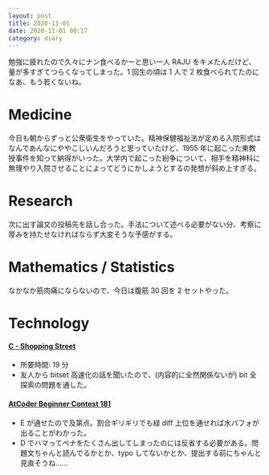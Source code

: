 ```yaml
---
layout: post
title: 2020-11-01
date: 2020-11-01 00:17
category: diary
---
```


勉強に疲れたので久々にナン食べるかーと思い一人 RAJU をキメたんだけど、量が多すぎてつらくなってしまった。1 回生の頃は 1 人で 2 枚食べられてたのになあ、もう若くないね。

# Medicine
今日も朝からずっと公衆衛生をやっていた。精神保健福祉法が定める入院形式はなんであんなにややこしいんだろうと思っていたけど、1955 年に起こった東教授事件を知って納得がいった。大学内で起こった紛争について、相手を精神科に無理やり入院させることによってどうにかしようとするの発想が斜め上すぎる。

# Research
次に出す論文の投稿先を話し合った。手法について述べる必要がない分、考察に厚みを持たせなければならず大変そうな予感がする。

# Mathematics / Statistics
なかなか筋肉痛にならないので、今日は腹筋 30 回を 2 セットやった。

# Technology

#### [C - Shopping Street](https://atcoder.jp/contests/abc080/tasks/abc080_c)
- 所要時間: 19 分
- 友人から bitset 高速化の話を聞いたので、(内容的に全然関係ないが) bit 全探索の問題を通した。

#### [AtCoder Beginner Contest 181](https://atcoder.jp/contests/abc181)
- E が通せたので及第点。割合ギリギリでも緑 diff 上位を通せれば水パフォが出ることがわかった。
- D でハマってペナをたくさん出してしまったのには反省する必要がある。問題文ちゃんと読んでるかとか、typo してないかとか、提出する前にちゃんと見直そうね……